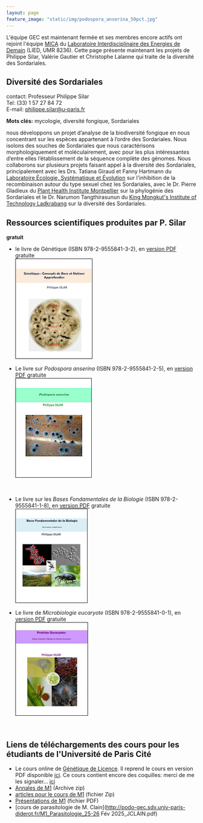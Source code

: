 ```yaml
---
layout: page
feature_image: "static/img/podospora_anserina_50pct.jpg"
---
```


L'équipe GEC est maintenant fermée et ses membres encore actifs ont rejoint l'équipe [MICA](https://liedlab.net/microsystemes-cellulaires/) du [Laboratoire Interdisciplinaire des Energies de Demain](https://liedlab.net/) (LIED, UMR 8236). 
Cette page présente maintenant les projets de Philippe Silar, Valérie Gautier et Christophe Lalanne qui traite de la diversité des Sordariales.

## Diversité des Sordariales

contact: Professeur Philippe Silar<br>
Tel: (33) 1 57 27 84 72<br>
E-mail: [philippe.silar@u-paris.fr](mailto:philippe.silar@u-paris.fr)

**Mots clés:** mycologie, diversité fongique, Sordariales

nous développons un projet d’analyse de la biodiversité fongique en nous concentrant sur les espèces appartenant à l’ordre des Sordariales. Nous isolons des souches de Sordariales que nous caractérisons morphologiquement et moléculairement, avec pour les plus intéressantes d’entre elles l’établissement de la séquence complète des génomes. Nous collaborons sur plusieurs projets faisant appel à la diversité des Sordariales, principalement avec les Drs. Tatiana Giraud et Fanny Hartmann du [Laboratoire Écologie, Systématique et Évolution](https://www.ese.universite-paris-saclay.fr/) sur l'inhibition de la recombinaison autour du type sexuel chez les Sordariales, avec le Dr. Pierre Gladieux du [Plant Health Institute Montpellier](https://umr-phim.cirad.fr/) sur la phylogénie des Sordariales et le Dr. Narumon Tangthirasunun du [King Mongkut's Institute of Technology Ladkrabang](https://www.kmitl.ac.th/) sur la diversité des Sordariales.

## Ressources scientifiques produites par P. Silar

**gratuit**

* le livre de Génétique (ISBN 978-2-9555841-3-2), en [version PDF](https://hal.archives-ouvertes.fr/hal-02921475) gratuite<br>
  ![Génétique](static/img/gen.jpg)

 * Le livre sur _Podospora anserina_ (ISBN 978-2-9555841-2-5), en [version PDF](https://hal.archives-ouvertes.fr/hal-02475488) gratuite<br>
  ![Podospora anserina](static/img/pa.jpg)
  <br>

* Le livre sur les _Bases Fondamentales de la Biologie_ (ISBN 978-2-9555841-1-8), en [version PDF](https://hal.archives-ouvertes.fr/hal-01401263) gratuite<br>
  ![Bases Fondamentales de la Biologie](static/img/bfb.jpg)

* Le livre de _Microbiologie eucaryote_ (ISBN 978-2-9555841-0-1), en [version PDF](https://hal.archives-ouvertes.fr/hal-01263138) gratuite<br>
  ![Microbiologie eucaryote](static/img/pe.jpg)

<br>

## Liens de téléchargements des cours pour les étudiants de l'Université de Paris Cité

- Le cours online de [Génétique de Licence](http://gec.sdv.univ-paris-diderot.fr/cours/genetique/). Il reprend le cours en version PDF disponible [ici]( https://hal.archives-ouvertes.fr/hal-02921475). Ce cours contient encore des coquilles: merci de me les signaler... [ici](mailto:philippe.silar@univ-paris-diderot.fr)
- [Annales de M1](http://podo-gec.sdv.univ-paris-diderot.fr/examenmicrobioeuc.zip) (Archive zip)
- [articles pour le cours de M1](http://podo-gec.sdv.univ-paris-diderot.fr/articles.zip) (fichier Zip)
- [Présentations de M1](http://podo-gec.sdv.univ-paris-diderot.fr/présentations.pdf) (fichier PDF)
- [cours de parasitologie de M. Clain](http://podo-gec.sdv.univ-paris-diderot.fr/M1_Parasitologie_25-26 Fév 2025_JCLAIN.pdf)

